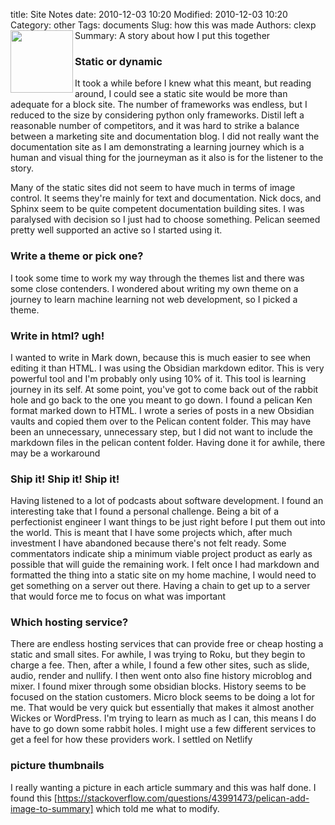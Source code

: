 title: Site Notes
date: 2010-12-03 10:20
Modified: 2010-12-03 10:20
Category: other
Tags: documents
Slug: how this was made
Authors: clexp
Summary: <img align="left" width="100" height="100" src=/images/#.jpg>A story about how I put this together




### Static or dynamic
It took a while before I knew what this meant, but reading around, I could see a static site would be more than adequate for a block site. The number of frameworks was endless, but I reduced to the size by considering python only frameworks. Distil left a reasonable number of competitors, and it was hard to strike a balance between a marketing site and documentation blog. I did not really want the documentation site as I am demonstrating a learning journey which is a human and visual thing for the journeyman as it also is for the listener to the story.

Many of the static sites did not seem to have much in terms of image control. It seems they're mainly for text and documentation. Nick docs, and Sphinx seem to be quite competent documentation building sites. I was paralysed with decision so I just had to choose something. Pelican seemed pretty well supported an active so I started using it.

### Write a theme or pick one?
I took some time to work my way through the themes list and there was some close contenders. I wondered about writing my own theme on a journey to learn machine learning not web development, so I picked a theme.

### Write in html? ugh!
I wanted to write in Mark down, because this is much easier to see when editing it than HTML. I was using the Obsidian markdown editor. This is very powerful tool and I'm probably only using 10% of it. This tool is learning journey in its self. At some point, you've got to come back out of the rabbit hole and go back to the one you meant to go down. I found a pelican Ken format marked down to HTML. I wrote a series of posts in a new Obsidian vaults and copied them over to the Pelican content folder. This may have been an unnecessary, unnecessary step, but I did not want to include the markdown files in the pelican content folder. Having done it for awhile, there may be a workaround

### Ship it!  Ship it!  Ship it! 
Having listened to a lot of podcasts about software development. I found an interesting take that I found a personal challenge. Being a bit of a perfectionist engineer I want things to be just right before I put them out into the world. This is meant that I have some projects which, after much investment I have abandoned because there's not felt ready. Some commentators indicate ship a minimum viable project product as early as possible that will guide the remaining work. I felt once I had markdown and formatted the thing into a static site on my home machine, I would need to get something on a server out there.   Having a chain to get up to a server that would force me to focus on what was important

### Which hosting service?
There are endless hosting services that can provide free or cheap hosting a static and small sites. For awhile, I was trying to Roku, but they begin to charge a fee. Then, after a while, I found a few other sites, such as slide, audio, render and nullify. I then went onto also fine history microblog and mixer. I found mixer through some obsidian blocks. History seems to be focused on the station customers. Micro block seems to be doing a lot for me. That would be very quick but essentially that makes it almost another Wickes or WordPress. I'm trying to learn as much as I can, this means I do have to go down some rabbit holes. I might use a few different services to get a feel for how these providers work. I settled on Netlify

### picture thumbnails
I really wanting a picture in each article summary and this was half done.  I found this [https://stackoverflow.com/questions/43991473/pelican-add-image-to-summary] which told me what to modify.  
